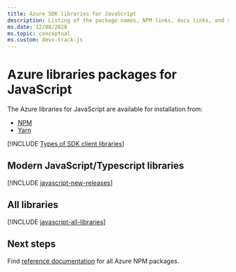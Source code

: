 ```yaml
---
title: Azure SDK libraries for JavaScript
description: Listing of the package names, NPM links, docs links, and source code links for all libraries in the Azure SDK for JavaScript.
ms.date: 12/08/2020
ms.topic: conceptual
ms.custom: devx-track-js
---
```


# Azure libraries packages for JavaScript

The Azure libraries for JavaScript are available for installation from:
* [NPM](https://www.npmjs.com/)
* [Yarn](https://yarnpkg.com/)


[!INCLUDE [Types of SDK client libraries](includes/azure-sdk-types.md)]

## Modern JavaScript/Typescript libraries

[!INCLUDE [javascript-new-releases](../includes/javascript-new.md)]

## All libraries

[!INCLUDE [javascript-all-libraries](../includes/javascript-all.md)]

## Next steps

Find [reference documentation](/javascript/api/overview/azure/) for all Azure NPM packages.